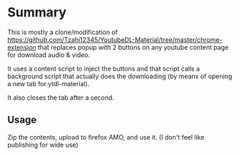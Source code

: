# Summary

This is mostly a clone/modification of https://github.com/Tzahi12345/YoutubeDL-Material/tree/master/chrome-extension that replaces popup with 2 buttons on any youtube content page for download audio & video.

It uses a content script to inject the buttons and that script calls a background script that actually does the downloading (by means of opening a new tab for ytdl-material).

It also closes the tab after a second.

## Usage

Zip the contents, upload to firefox AMO, and use it. (I don't feel like publishing for wide use)